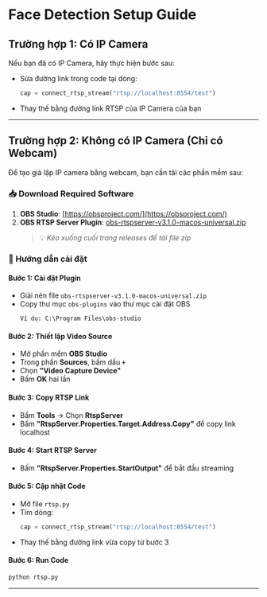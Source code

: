 # Face Detection Setup Guide

## Trường hợp 1: Có IP Camera

Nếu bạn đã có IP Camera, hãy thực hiện bước sau:

- Sửa đường link trong code tại dòng:
  ```python
  cap = connect_rtsp_stream("rtsp://localhost:8554/test")
  ```
- Thay thế bằng đường link RTSP của IP Camera của bạn

---

## Trường hợp 2: Không có IP Camera (Chỉ có Webcam)

Để tạo giả lập IP camera bằng webcam, bạn cần tải các phần mềm sau:

### 📥 Download Required Software

1. **OBS Studio**: [https://obsproject.com/](https://obsproject.com/)
2. **OBS RTSP Server Plugin**: [obs-rtspserver-v3.1.0-macos-universal.zip](https://github.com/iamscottxu/obs-rtspserver/releases/tag/v3.1.0)
   > 💡 *Kéo xuống cuối trang releases để tải file zip*

### 🔧 Hướng dẫn cài đặt

#### **Bước 1:** Cài đặt Plugin
- Giải nén file `obs-rtspserver-v3.1.0-macos-universal.zip`
- Copy thư mục `obs-plugins` vào thư mục cài đặt OBS
  ```
  Ví dụ: C:\Program Files\obs-studio
  ```

#### **Bước 2:** Thiết lập Video Source
- Mở phần mềm **OBS Studio**
- Trong phần **Sources**, bấm dấu **`+`**
- Chọn **"Video Capture Device"**
- Bấm **OK** hai lần

#### **Bước 3:** Copy RTSP Link
- Bấm **Tools** → Chọn **RtspServer**
- Bấm **"RtspServer.Properties.Target.Address.Copy"** để copy link localhost

#### **Bước 4:** Start RTSP Server
- Bấm **"RtspServer.Properties.StartOutput"** để bắt đầu streaming

#### **Bước 5:** Cập nhật Code
- Mở file `rtsp.py`
- Tìm dòng:
  ```python
  cap = connect_rtsp_stream("rtsp://localhost:8554/test")
  ```
- Thay thế bằng đường link vừa copy từ bước 3

#### **Bước 6:** Run Code
```bash
python rtsp.py
```

---
